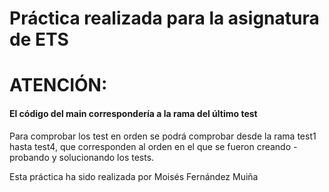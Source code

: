 # Práctica realizada para la asignatura de ETS

# ATENCIÓN: <h4> El código del main correspondería a la rama del último test </h4>

Para comprobar los test en orden se podrá comprobar desde la rama test1 hasta test4, que corresponden al orden en el que se fueron creando - probando y solucionando los tests.

Esta práctica ha sido realizada por Moisés Fernández Muiña
